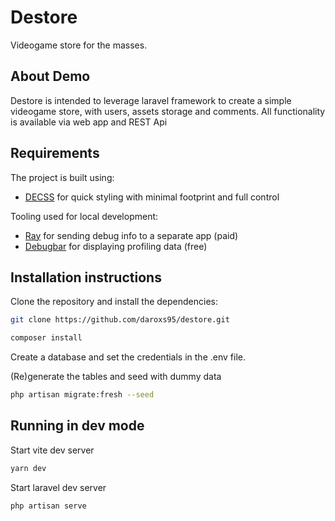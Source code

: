 # Destore

Videogame store for the masses.

## About Demo

Destore is intended to leverage laravel framework to create a simple videogame store, with users, assets storage and comments. All functionality is available via web app and REST Api

## Requirements

The project is built using:

-   [DECSS](https://github.com/daroxs95/decss) for quick styling with minimal footprint and full control

Tooling used for local development:

-   [Ray](https://myray.app) for sending debug info to a separate app (paid)
-   [Debugbar](https://github.com/barryvdh/laravel-debugbar) for displaying profiling data (free)

## Installation instructions

Clone the repository and install the dependencies:

```bash
git clone https://github.com/daroxs95/destore.git
```

```bash
composer install
```

Create a database and set the credentials in the .env file.

(Re)generate the tables and seed with dummy data

```bash
php artisan migrate:fresh --seed
```

## Running in dev mode

Start vite dev server

```bash
yarn dev
```

Start laravel dev server

```bash
php artisan serve
```
